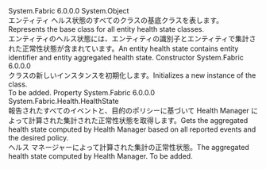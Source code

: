 <Type Name="EntityHealthState" FullName="System.Fabric.Health.EntityHealthState">
  <TypeSignature Language="C#" Value="public abstract class EntityHealthState" />
  <TypeSignature Language="ILAsm" Value=".class public auto ansi abstract beforefieldinit EntityHealthState extends System.Object" />
  <TypeSignature Language="DocId" Value="T:System.Fabric.Health.EntityHealthState" />
  <TypeSignature Language="VB.NET" Value="Public MustInherit Class EntityHealthState" />
  <TypeSignature Language="F#" Value="type EntityHealthState = class" />
  <AssemblyInfo>
    <AssemblyName>System.Fabric</AssemblyName>
    <AssemblyVersion>6.0.0.0</AssemblyVersion>
  </AssemblyInfo>
  <Base>
    <BaseTypeName>System.Object</BaseTypeName>
  </Base>
  <Interfaces />
  <Docs>
    <summary>
      <para><span data-ttu-id="724ac-101">エンティティ ヘルス状態のすべてのクラスの基底クラスを表します。</span><span class="sxs-lookup"><span data-stu-id="724ac-101">Represents the base class for all entity health state classes.</span></span></para>
    </summary>
    <remarks><span data-ttu-id="724ac-102">エンティティのヘルス状態には、エンティティの識別子とエンティティで集計された正常性状態が含まれています。</span><span class="sxs-lookup"><span data-stu-id="724ac-102">An entity health state contains entity identifier and entity aggregated health state.</span></span></remarks>
  </Docs>
  <Members>
    <Member MemberName=".ctor">
      <MemberSignature Language="C#" Value="protected EntityHealthState ();" />
      <MemberSignature Language="ILAsm" Value=".method familyhidebysig specialname rtspecialname instance void .ctor() cil managed" />
      <MemberSignature Language="DocId" Value="M:System.Fabric.Health.EntityHealthState.#ctor" />
      <MemberSignature Language="VB.NET" Value="Protected Sub New ()" />
      <MemberType>Constructor</MemberType>
      <AssemblyInfo>
        <AssemblyName>System.Fabric</AssemblyName>
        <AssemblyVersion>6.0.0.0</AssemblyVersion>
      </AssemblyInfo>
      <Parameters />
      <Docs>
        <summary>
          <para><span data-ttu-id="724ac-103"><see cref="T:System.Fabric.Health.EntityHealthState" /> クラスの新しいインスタンスを初期化します。</span><span class="sxs-lookup"><span data-stu-id="724ac-103">Initializes a new instance of the <see cref="T:System.Fabric.Health.EntityHealthState" /> class.</span></span></para>
        </summary>
        <remarks>To be added.</remarks>
      </Docs>
    </Member>
    <Member MemberName="AggregatedHealthState">
      <MemberSignature Language="C#" Value="public System.Fabric.Health.HealthState AggregatedHealthState { get; }" />
      <MemberSignature Language="ILAsm" Value=".property instance valuetype System.Fabric.Health.HealthState AggregatedHealthState" />
      <MemberSignature Language="DocId" Value="P:System.Fabric.Health.EntityHealthState.AggregatedHealthState" />
      <MemberSignature Language="VB.NET" Value="Public ReadOnly Property AggregatedHealthState As HealthState" />
      <MemberSignature Language="F#" Value="member this.AggregatedHealthState : System.Fabric.Health.HealthState" Usage="System.Fabric.Health.EntityHealthState.AggregatedHealthState" />
      <MemberType>Property</MemberType>
      <AssemblyInfo>
        <AssemblyName>System.Fabric</AssemblyName>
        <AssemblyVersion>6.0.0.0</AssemblyVersion>
      </AssemblyInfo>
      <ReturnValue>
        <ReturnType>System.Fabric.Health.HealthState</ReturnType>
      </ReturnValue>
      <Docs>
        <summary>
          <para><span data-ttu-id="724ac-104">報告されたすべてのイベントと、目的のポリシーに基づいて Health Manager によって計算された集計された正常性状態を取得します。</span><span class="sxs-lookup"><span data-stu-id="724ac-104">Gets the aggregated health state computed by Health Manager based on all reported events and the desired policy.</span></span></para>
        </summary>
        <value>
          <para><span data-ttu-id="724ac-105">ヘルス マネージャーによって計算された集計の正常性状態。</span><span class="sxs-lookup"><span data-stu-id="724ac-105">The aggregated health state computed by Health Manager.</span></span></para>
        </value>
        <remarks>To be added.</remarks>
      </Docs>
    </Member>
  </Members>
</Type>